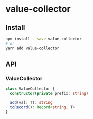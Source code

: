 # value-collector
## Install
```sh
npm install --save value-collector
# or
yarn add value-collector
```

## API
### ValueCollector
```ts
class ValueCollector {
  constructor(private prefix: string)

  add(val: T): string
  toRecord(): Record<string, T>
}
```
